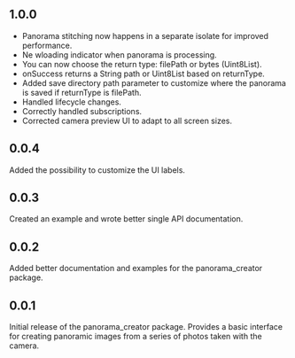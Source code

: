 ## 1.0.0

* Panorama stitching now happens in a separate isolate for improved performance.
* Ne wloading indicator when panorama is processing.
* You can now choose the return type: filePath or bytes (Uint8List).
* onSuccess returns a String path or Uint8List based on returnType.
* Added save directory path parameter to customize where the panorama is saved if returnType is filePath.
* Handled lifecycle changes.
* Correctly handled subscriptions.
* Corrected camera preview UI to adapt to all screen sizes.

## 0.0.4

Added the possibility to customize the UI labels.

## 0.0.3

Created an example and wrote better single API documentation.

## 0.0.2

Added better documentation and examples for the panorama_creator package.

## 0.0.1

Initial release of the panorama_creator package.
Provides a basic interface for creating panoramic images from a series of photos taken with the camera.
